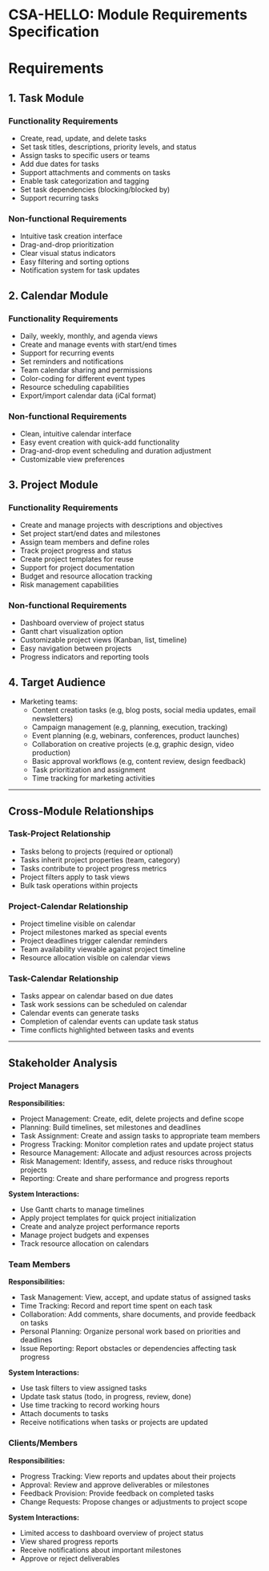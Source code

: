 # CSA-HELLO: Module Requirements Specification

# Requirements

## 1. Task Module

### Functionality Requirements

- Create, read, update, and delete tasks
- Set task titles, descriptions, priority levels, and status
- Assign tasks to specific users or teams
- Add due dates for tasks
- Support attachments and comments on tasks
- Enable task categorization and tagging
- Set task dependencies (blocking/blocked by)
- Support recurring tasks

### Non-functional Requirements

- Intuitive task creation interface
- Drag-and-drop prioritization
- Clear visual status indicators
- Easy filtering and sorting options
- Notification system for task updates

## 2. Calendar Module

### Functionality Requirements

- Daily, weekly, monthly, and agenda views
- Create and manage events with start/end times
- Support for recurring events
- Set reminders and notifications
- Team calendar sharing and permissions
- Color-coding for different event types
- Resource scheduling capabilities
- Export/import calendar data (iCal format)

### Non-functional Requirements

- Clean, intuitive calendar interface
- Easy event creation with quick-add functionality
- Drag-and-drop event scheduling and duration adjustment
- Customizable view preferences

## 3. Project Module

### Functionality Requirements

- Create and manage projects with descriptions and objectives
- Set project start/end dates and milestones
- Assign team members and define roles
- Track project progress and status
- Create project templates for reuse
- Support for project documentation
- Budget and resource allocation tracking
- Risk management capabilities

### Non-functional Requirements

- Dashboard overview of project status
- Gantt chart visualization option
- Customizable project views (Kanban, list, timeline)
- Easy navigation between projects
- Progress indicators and reporting tools

## 4. Target Audience
- Marketing teams:
    - Content creation tasks (e.g, blog posts, social media updates, email newsletters)
    - Campaign management (e.g, planning, execution, tracking)
    - Event planning (e.g, webinars, conferences, product launches)
    - Collaboration on creative projects (e.g, graphic design, video production)
    - Basic approval workflows (e.g, content review, design feedback)
    - Task prioritization and assignment
    - Time tracking for marketing activities

---

## Cross-Module Relationships

### Task-Project Relationship

- Tasks belong to projects (required or optional)
- Tasks inherit project properties (team, category)
- Tasks contribute to project progress metrics
- Project filters apply to task views
- Bulk task operations within projects

### Project-Calendar Relationship

- Project timeline visible on calendar
- Project milestones marked as special events
- Project deadlines trigger calendar reminders
- Team availability viewable against project timeline
- Resource allocation visible on calendar views

### Task-Calendar Relationship

- Tasks appear on calendar based on due dates
- Task work sessions can be scheduled on calendar
- Calendar events can generate tasks
- Completion of calendar events can update task status
- Time conflicts highlighted between tasks and events

---

## Stakeholder Analysis

### Project Managers

**Responsibilities:**

- Project Management: Create, edit, delete projects and define scope
- Planning: Build timelines, set milestones and deadlines
- Task Assignment: Create and assign tasks to appropriate team members
- Progress Tracking: Monitor completion rates and update project status
- Resource Management: Allocate and adjust resources across projects
- Risk Management: Identify, assess, and reduce risks throughout projects
- Reporting: Create and share performance and progress reports

**System Interactions:**

- Use Gantt charts to manage timelines
- Apply project templates for quick project initialization
- Create and analyze project performance reports
- Manage project budgets and expenses
- Track resource allocation on calendars

### Team Members

**Responsibilities:**

- Task Management: View, accept, and update status of assigned tasks
- Time Tracking: Record and report time spent on each task
- Collaboration: Add comments, share documents, and provide feedback on tasks
- Personal Planning: Organize personal work based on priorities and deadlines
- Issue Reporting: Report obstacles or dependencies affecting task progress

**System Interactions:**

- Use task filters to view assigned tasks
- Update task status (todo, in progress, review, done)
- Use time tracking to record working hours
- Attach documents to tasks
- Receive notifications when tasks or projects are updated

### Clients/Members

**Responsibilities:**

- Progress Tracking: View reports and updates about their projects
- Approval: Review and approve deliverables or milestones
- Feedback Provision: Provide feedback on completed tasks
- Change Requests: Propose changes or adjustments to project scope

**System Interactions:**

- Limited access to dashboard overview of project status
- View shared progress reports
- Receive notifications about important milestones
- Approve or reject deliverables